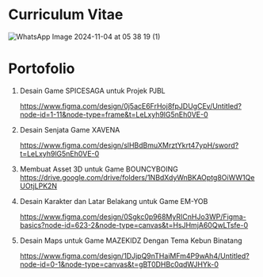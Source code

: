 # Curriculum Vitae

![WhatsApp Image 2024-11-04 at 05 38 19 (1)](https://github.com/user-attachments/assets/810e41ba-09ff-40ab-a4f2-36a24d84b29e)

# Portofolio
1. Desain Game SPICESAGA untuk Projek PJBL
   
   https://www.figma.com/design/0j5acE6FrHoj8fpJDUgCEv/Untitled?node-id=1-11&node-type=frame&t=LeLxyh9lG5nEh0VE-0

3. Desain Senjata Game XAVENA
   
   https://www.figma.com/design/slHBdBmuXMrztYkrt47ypH/sword?t=LeLxyh9lG5nEh0VE-0

3. Membuat Asset 3D untuk Game BOUNCYBOING
   https://drive.google.com/drive/folders/1NBdXdyWnBKAOptg8OiWW1QeUOtjLPK2N
   
5. Desain Karakter dan Latar Belakang untuk Game EM-YOB
   
   https://www.figma.com/design/0Sgkc0p968MyRICnHJo3WP/Figma-basics?node-id=623-2&node-type=canvas&t=HsJHmjA60QwLTsfe-0
7. Desain Maps untuk Game MAZEKIDZ Dengan Tema Kebun Binatang
   
   https://www.figma.com/design/1DJjpQ9nTHaiMFm4P9wAh4/Untitled?node-id=0-1&node-type=canvas&t=gBT0DHBc0qdWJHYk-0
